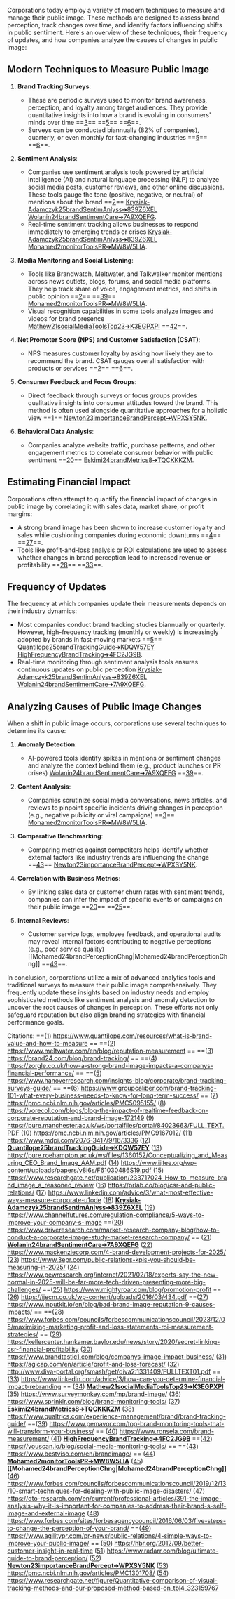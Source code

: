 Corporations today employ a variety of modern techniques to measure and manage their public image. These methods are designed to assess brand perception, track changes over time, and identify factors influencing shifts in public sentiment. Here's an overview of these techniques, their frequency of updates, and how companies analyze the causes of changes in public image:

## **Modern Techniques to Measure Public Image**
1. **Brand Tracking Surveys**:
   - These are periodic surveys used to monitor brand awareness, perception, and loyalty among target audiences. They provide quantitative insights into how a brand is evolving in consumers' minds over time ==[3](https://brand24.com/blog/brand-tracking/)== ==[5](https://www.hanoverresearch.com/insights-blog/corporate/brand-tracking-surveys-guide/)== ==[6](https://www.groupcaliber.com/brand-tracking-101-what-every-business-needs-to-know-for-long-term-success/)==.
   - Surveys can be conducted biannually (82% of companies), quarterly, or even monthly for fast-changing industries ==[5](https://www.hanoverresearch.com/insights-blog/corporate/brand-tracking-surveys-guide/)== ==[6](https://www.groupcaliber.com/brand-tracking-101-what-every-business-needs-to-know-for-long-term-success/)==.

2. **Sentiment Analysis**:
   - Companies use sentiment analysis tools powered by artificial intelligence (AI) and natural language processing (NLP) to analyze social media posts, customer reviews, and other online discussions. These tools gauge the tone (positive, negative, or neutral) of mentions about the brand ==[2](https://www.meltwater.com/en/blog/reputation-measurement)== [Krysiak-Adamczyk25brandSentimAnlyss➔839Z6XEL](zotero://select/library/items/839Z6XEL) [Wolanin24brandSentimentCare➔7A9XQEFG](zotero://select/library/items/7A9XQEFG).
   - Real-time sentiment tracking allows businesses to respond immediately to emerging trends or crises [Krysiak-Adamczyk25brandSentimAnlyss➔839Z6XEL](zotero://select/library/items/839Z6XEL) [Mohamed2monitorToolsPR➔MW8W5LIA](zotero://select/library/items/MW8W5LIA).

3. **Media Monitoring and Social Listening**:
   - Tools like Brandwatch, Meltwater, and Talkwalker monitor mentions across news outlets, blogs, forums, and social media platforms. They help track share of voice, engagement metrics, and shifts in public opinion ==[2](https://www.meltwater.com/en/blog/reputation-measurement)== ==[39](https://www.pemavor.com/top-brand-monitoring-tools-that-will-transform-your-business/)== [Mohamed2monitorToolsPR➔MW8W5LIA](zotero://select/library/items/MW8W5LIA).
   - Visual recognition capabilities in some tools analyze images and videos for brand presence [Mathew21socialMediaToolsTop23➔K3EGPXPI](zotero://select/library/items/K3EGPXPI) ==[42](https://youscan.io/blog/social-media-monitoring-tools/)==.

4. **Net Promoter Score (NPS) and Customer Satisfaction (CSAT)**:
   - NPS measures customer loyalty by asking how likely they are to recommend the brand. CSAT gauges overall satisfaction with products or services ==[2](https://www.meltwater.com/en/blog/reputation-measurement)== ==[6](https://www.groupcaliber.com/brand-tracking-101-what-every-business-needs-to-know-for-long-term-success/)==.

5. **Consumer Feedback and Focus Groups**:
   - Direct feedback through surveys or focus groups provides qualitative insights into consumer attitudes toward the brand. This method is often used alongside quantitative approaches for a holistic view ==[1](https://www.quantilope.com/resources/what-is-brand-value-and-how-to-measure)== [Newton23importanceBrandPercept➔WPXSY5NK](zotero://select/library/items/WPXSY5NK).

6. **Behavioral Data Analysis**:
   - Companies analyze website traffic, purchase patterns, and other engagement metrics to correlate consumer behavior with public sentiment ==[20](https://www.driveresearch.com/market-research-company-blog/how-to-conduct-a-corporate-image-study-market-research-company/)== [Eskimi24brandMetrics8➔TQCKKKZM](zotero://select/library/items/TQCKKKZM).

## **Estimating Financial Impact**
Corporations often attempt to quantify the financial impact of changes in public image by correlating it with sales data, market share, or profit margins:
- A strong brand image has been shown to increase customer loyalty and sales while cushioning companies during economic downturns ==[4](https://zorgle.co.uk/how-a-strong-brand-image-impacts-a-companys-financial-performance/)== ==[27](https://www.inputkit.io/en/blog/bad-brand-image-reputation-9-causes-impacts/)==.
- Tools like profit-and-loss analysis or ROI calculations are used to assess whether changes in brand perception lead to increased revenue or profitability ==[28](https://www.forbes.com/councils/forbescommunicationscouncil/2023/12/05/maximizing-marketing-profit-and-loss-statements-roi-measurement-strategies/)== ==[33](https://www.linkedin.com/advice/3/how-can-you-determine-financial-impact-rebranding)==.

## **Frequency of Updates**
The frequency at which companies update their measurements depends on their industry dynamics:
- Most companies conduct brand tracking studies biannually or quarterly. However, high-frequency tracking (monthly or weekly) is increasingly adopted by brands in fast-moving markets ==[5](https://www.hanoverresearch.com/insights-blog/corporate/brand-tracking-surveys-guide/)== [Quantilope25brandTrackingGuide➔KDQW57EY](zotero://select/library/items/KDQW57EY) [HighFrequencyBrandTracking➔4FC2JG9B](zotero://select/library/items/4FC2JG9B).
- Real-time monitoring through sentiment analysis tools ensures continuous updates on public perception [Krysiak-Adamczyk25brandSentimAnlyss➔839Z6XEL](zotero://select/library/items/839Z6XEL) [Wolanin24brandSentimentCare➔7A9XQEFG](zotero://select/library/items/7A9XQEFG).

## **Analyzing Causes of Public Image Changes**
When a shift in public image occurs, corporations use several techniques to determine its cause:
1. **Anomaly Detection**:
   - AI-powered tools identify spikes in mentions or sentiment changes and analyze the context behind them (e.g., product launches or PR crises) [Wolanin24brandSentimentCare➔7A9XQEFG](zotero://select/library/items/7A9XQEFG) ==[39](https://www.pemavor.com/top-brand-monitoring-tools-that-will-transform-your-business/)==.
   
2. **Content Analysis**:
   - Companies scrutinize social media conversations, news articles, and reviews to pinpoint specific incidents driving changes in perception (e.g., negative publicity or viral campaigns) ==[3](https://brand24.com/blog/brand-tracking/)== [Mohamed2monitorToolsPR➔MW8W5LIA](zotero://select/library/items/MW8W5LIA).

3. **Comparative Benchmarking**:
   - Comparing metrics against competitors helps identify whether external factors like industry trends are influencing the change ==[43](https://www.bestviso.com/en/brandimage/)== [Newton23importanceBrandPercept➔WPXSY5NK](zotero://select/library/items/WPXSY5NK).

4. **Correlation with Business Metrics**:
   - By linking sales data or customer churn rates with sentiment trends, companies can infer the impact of specific events or campaigns on their public image ==[20](https://www.driveresearch.com/market-research-company-blog/how-to-conduct-a-corporate-image-study-market-research-company/)== ==[25](https://www.mightyroar.com/blog/promotion-profit)==.

5. **Internal Reviews**:
   - Customer service logs, employee feedback, and operational audits may reveal internal factors contributing to negative perceptions (e.g., poor service quality) [[Mohamed24brandPerceptionChng|Mohamed24brandPerceptionChng]] ==[49](https://www.agilitypr.com/pr-news/public-relations/4-simple-ways-to-improve-your-public-image/)==.

In conclusion, corporations utilize a mix of advanced analytics tools and traditional surveys to measure their public image comprehensively. They frequently update these insights based on industry needs and employ sophisticated methods like sentiment analysis and anomaly detection to uncover the root causes of changes in perception. These efforts not only safeguard reputation but also align branding strategies with financial performance goals.

Citations:
==([1](https://www.quantilope.com/resources/what-is-brand-value-and-how-to-measure)) https://www.quantilope.com/resources/what-is-brand-value-and-how-to-measure ==
==([2](https://www.meltwater.com/en/blog/reputation-measurement)) https://www.meltwater.com/en/blog/reputation-measurement ==
==([3](https://brand24.com/blog/brand-tracking/)) https://brand24.com/blog/brand-tracking/ ==
==([4](https://zorgle.co.uk/how-a-strong-brand-image-impacts-a-companys-financial-performance/)) https://zorgle.co.uk/how-a-strong-brand-image-impacts-a-companys-financial-performance/ ==
==([5](https://www.hanoverresearch.com/insights-blog/corporate/brand-tracking-surveys-guide/)) https://www.hanoverresearch.com/insights-blog/corporate/brand-tracking-surveys-guide/ ==
==([6](https://www.groupcaliber.com/brand-tracking-101-what-every-business-needs-to-know-for-long-term-success/)) https://www.groupcaliber.com/brand-tracking-101-what-every-business-needs-to-know-for-long-term-success/ ==
([7](https://pmc.ncbi.nlm.nih.gov/articles/PMC5095155/)) https://pmc.ncbi.nlm.nih.gov/articles/PMC5095155/
([8](https://vorecol.com/blogs/blog-the-impact-of-realtime-feedback-on-corporate-reputation-and-brand-image-172149)) https://vorecol.com/blogs/blog-the-impact-of-realtime-feedback-on-corporate-reputation-and-brand-image-172149
([9](https://pure.manchester.ac.uk/ws/portalfiles/portal/84023663/FULL_TEXT.PDF)) https://pure.manchester.ac.uk/ws/portalfiles/portal/84023663/FULL_TEXT.PDF
([10](https://pmc.ncbi.nlm.nih.gov/articles/PMC9167012/)) https://pmc.ncbi.nlm.nih.gov/articles/PMC9167012/
([11](https://www.mdpi.com/2076-3417/9/16/3336)) https://www.mdpi.com/2076-3417/9/16/3336
([12](https://www.quantilope.com/resources/guide-to-brand-tracking)) **[Quantilope25brandTrackingGuide➔KDQW57EY](zotero://select/library/items/KDQW57EY)**
([13](https://pure.roehampton.ac.uk/ws/files/1360152/Conceptualizing_and_Measuring_CEO_Brand_Image_AAM.pdf)) https://pure.roehampton.ac.uk/ws/files/1360152/Conceptualizing_and_Measuring_CEO_Brand_Image_AAM.pdf
([14](https://www.ijitee.org/wp-content/uploads/papers/v8i6s/F61030486S19.pdf)) https://www.ijitee.org/wp-content/uploads/papers/v8i6s/F61030486S19.pdf
([15](https://www.researchgate.net/publication/233717024_How_to_measure_brand_image_a_reasoned_review)) https://www.researchgate.net/publication/233717024_How_to_measure_brand_image_a_reasoned_review
([16](https://prlab.co/blog/csr-and-public-relations/)) https://prlab.co/blog/csr-and-public-relations/
([17](https://www.linkedin.com/advice/3/what-most-effective-ways-measure-corporate-u1ode)) https://www.linkedin.com/advice/3/what-most-effective-ways-measure-corporate-u1ode
([18](https://survicate.com/blog/brand-sentiment-analysis/)) **[Krysiak-Adamczyk25brandSentimAnlyss➔839Z6XEL](zotero://select/library/items/839Z6XEL)**
([19](https://www.channelfutures.com/regulation-compliance/5-ways-to-improve-your-company-s-image)) https://www.channelfutures.com/regulation-compliance/5-ways-to-improve-your-company-s-image
==([20](https://www.driveresearch.com/market-research-company-blog/how-to-conduct-a-corporate-image-study-market-research-company/)) https://www.driveresearch.com/market-research-company-blog/how-to-conduct-a-corporate-image-study-market-research-company/ ==
([21](https://brand24.com/blog/brand-sentiment/)) **[Wolanin24brandSentimentCare➔7A9XQEFG](zotero://select/library/items/7A9XQEFG)**
([22](https://www.mackenziecorp.com/4-brand-development-projects-for-2025/)) https://www.mackenziecorp.com/4-brand-development-projects-for-2025/
([23](https://www.3epr.com/public-relations-kpis-you-should-be-measuring-in-2025/)) https://www.3epr.com/public-relations-kpis-you-should-be-measuring-in-2025/
([24](https://www.pewresearch.org/internet/2021/02/18/experts-say-the-new-normal-in-2025-will-be-far-more-tech-driven-presenting-more-big-challenges/)) https://www.pewresearch.org/internet/2021/02/18/experts-say-the-new-normal-in-2025-will-be-far-more-tech-driven-presenting-more-big-challenges/
==([25](https://www.mightyroar.com/blog/promotion-profit)) https://www.mightyroar.com/blog/promotion-profit ==
([26](https://ijecm.co.uk/wp-content/uploads/2016/03/434.pdf)) https://ijecm.co.uk/wp-content/uploads/2016/03/434.pdf
==([27](https://www.inputkit.io/en/blog/bad-brand-image-reputation-9-causes-impacts/)) https://www.inputkit.io/en/blog/bad-brand-image-reputation-9-causes-impacts/ ==
==([28](https://www.forbes.com/councils/forbescommunicationscouncil/2023/12/05/maximizing-marketing-profit-and-loss-statements-roi-measurement-strategies/)) https://www.forbes.com/councils/forbescommunicationscouncil/2023/12/05/maximizing-marketing-profit-and-loss-statements-roi-measurement-strategies/ ==
([29](https://kellercenter.hankamer.baylor.edu/news/story/2020/secret-linking-csr-financial-profitability)) https://kellercenter.hankamer.baylor.edu/news/story/2020/secret-linking-csr-financial-profitability
([30](https://www.brandtastic1.com/blog/companys-image-impact-business/)) https://www.brandtastic1.com/blog/companys-image-impact-business/
([31](https://agicap.com/en/article/profit-and-loss-forecast/)) https://agicap.com/en/article/profit-and-loss-forecast/
([32](http://www.diva-portal.org/smash/get/diva2:1331409/FULLTEXT01.pdf)) http://www.diva-portal.org/smash/get/diva2:1331409/FULLTEXT01.pdf
==([33](https://www.linkedin.com/advice/3/how-can-you-determine-financial-impact-rebranding)) https://www.linkedin.com/advice/3/how-can-you-determine-financial-impact-rebranding ==
([34](https://www.meltwater.com/en/blog/top-social-media-monitoring-tools)) **[Mathew21socialMediaToolsTop23➔K3EGPXPI](zotero://select/library/items/K3EGPXPI)**
([35](https://www.surveymonkey.com/mp/brand-image/)) https://www.surveymonkey.com/mp/brand-image/
([36](https://www.sprinklr.com/blog/brand-monitoring-tools/)) https://www.sprinklr.com/blog/brand-monitoring-tools/
([37](https://www.eskimi.com/blog/brand-metrics)) **[Eskimi24brandMetrics8➔TQCKKKZM](zotero://select/library/items/TQCKKKZM)**
([38](https://www.qualtrics.com/experience-management/brand/brand-tracking-guide/)) https://www.qualtrics.com/experience-management/brand/brand-tracking-guide/
==([39](https://www.pemavor.com/top-brand-monitoring-tools-that-will-transform-your-business/)) https://www.pemavor.com/top-brand-monitoring-tools-that-will-transform-your-business/ ==
([40](https://www.ronsela.com/brand-measurement/)) https://www.ronsela.com/brand-measurement/
([41](https://blog.tapresearch.com/high-frequency-brand-tracking)) **[HighFrequencyBrandTracking➔4FC2JG9B](zotero://select/library/items/4FC2JG9B)**
==([42](https://youscan.io/blog/social-media-monitoring-tools/)) https://youscan.io/blog/social-media-monitoring-tools/ ==
==([43](https://www.bestviso.com/en/brandimage/)) https://www.bestviso.com/en/brandimage/ ==
([44](https://www.aimtechnologies.co/pr-monitoring-tools-enhancing-your-public-relations-strategy/)) **[Mohamed2monitorToolsPR➔MW8W5LIA](zotero://select/library/items/MW8W5LIA)**
([45](https://www.aimtechnologies.co/changing-brand-perception-strategies-and-impact/)) **[[Mohamed24brandPerceptionChng|Mohamed24brandPerceptionChng]]**
([46](https://www.forbes.com/councils/forbescommunicationscouncil/2019/12/13/10-smart-techniques-for-dealing-with-public-image-disasters/)) https://www.forbes.com/councils/forbescommunicationscouncil/2019/12/13/10-smart-techniques-for-dealing-with-public-image-disasters/
([47](https://dto-research.com/en/current/professional-articles/391-the-image-analysis-why-it-is-important-for-companies-to-address-their-brand-s-self-image-and-external-image)) https://dto-research.com/en/current/professional-articles/391-the-image-analysis-why-it-is-important-for-companies-to-address-their-brand-s-self-image-and-external-image
([48](https://www.forbes.com/sites/forbesagencycouncil/2016/06/03/five-steps-to-change-the-perception-of-your-brand/)) https://www.forbes.com/sites/forbesagencycouncil/2016/06/03/five-steps-to-change-the-perception-of-your-brand/
==([49](https://www.agilitypr.com/pr-news/public-relations/4-simple-ways-to-improve-your-public-image/)) https://www.agilitypr.com/pr-news/public-relations/4-simple-ways-to-improve-your-public-image/ ==
([50](https://hbr.org/2012/09/better-customer-insight-in-real-time)) https://hbr.org/2012/09/better-customer-insight-in-real-time
([51](https://www.radarr.com/blog/ultimate-guide-to-brand-perception/)) https://www.radarr.com/blog/ultimate-guide-to-brand-perception/
([52](https://www.brandwatch.com/blog/marketing-the-importance-of-brand-perception/)) **[Newton23importanceBrandPercept➔WPXSY5NK](zotero://select/library/items/WPXSY5NK)**
([53](https://pmc.ncbi.nlm.nih.gov/articles/PMC1301708/)) https://pmc.ncbi.nlm.nih.gov/articles/PMC1301708/
([54](https://www.researchgate.net/figure/Quantitative-comparison-of-visual-tracking-methods-and-our-proposed-method-based-on_tbl4_323159767)) https://www.researchgate.net/figure/Quantitative-comparison-of-visual-tracking-methods-and-our-proposed-method-based-on_tbl4_323159767